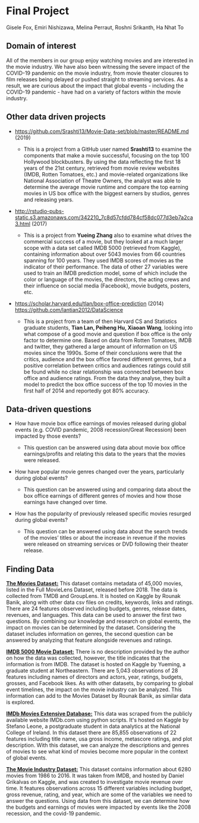 # Final Project
Gisele Fox, Emiri Nishizawa, Melina Perraut, Roshni Srikanth, Ha Nhat To

## Domain of interest
All of the members in our group enjoy watching movies and are interested in the movie industry. We have also been witnessing the severe impact of the COVID-19 pandemic on the movie industry, from movie theater closures to film releases being delayed or pushed straight to streaming services. As a result, we are curious about the impact that global events - including the COVID-19 pandemic - have had on a variety of factors within the movie industry.

## Other data driven projects
- https://github.com/Srashti13/Movie-Data-set/blob/master/README.md (2019)

  - This is a project from a GitHub user named **Srashti13** to examine the components that make a movie successful, focusing on the top 100 Hollywood blockbusters. By using the data reflecting the first 18 years of the 21st century, retrieved from movie review websites (IMDB, Rotten Tomatoes, etc.) and movie-related organizations like National Association of Theatre Owners, the analyst was able to determine the average movie runtime and compare the top earning movies in US box office with the biggest earners by studios, genres and releasing years.

- http://rstudio-pubs-static.s3.amazonaws.com/342210_7c8d57cfdd784cf58dc077d3eb7a2ca3.html (2017)
  - This is a project from **Yueing Zhang** also to examine what drives the commercial success of a movie, but they looked at a much larger scope with a data set called IMDB 5000 (retrieved from Kaggle), containing information about over 5043 movies from 66 countries spanning for 100 years. They used IMDB scores of movies as the indicator of their performance. The data of other 27 variables were used to train an IMDB prediction model, some of which include the color or language of the movies, the directors, the acting crews and their influence on social media (Facebook), movie budgets, posters, etc.

- https://scholar.harvard.edu/tlan/box-office-prediction (2014)
https://github.com/lantian2012/DataScience
  - This is a project from a team of then Harvard CS and Statistics graduate students, **Tian Lan, Peiheng Hu, Xiaoan Wang**, looking into what compose of a good movie and question if box office is the only factor to determine one. Based on data from Rotten Tomatoes, IMDB and twitter, they gathered a large amount of information on US movies since the 1990s. Some of their conclusions were that the critics, audience and the box office favored different genres, but a positive correlation between critics and audiences ratings could still be found while no clear relationship was connected between box office and audience ratings. From the data they analyse, they built a model to predict the box office success of the top 10 movies in the first half of 2014 and reportedly got 80% accuracy.

## Data-driven questions
- How have movie box office earnings of movies released during global events (e.g. COVID pandemic, 2008 recession/Great Recession) been impacted by those events?
  - This question can be answered using data about movie box office earnings/profits and relating this data to the years that the movies were released.

- How have popular movie genres changed over the years, particularly during global events?
  - This question can be answered using and comparing data about the box office earnings of different genres of movies and how those earnings have changed over time.

- How has the popularity of previously released specific movies resurged during global events?
  - This question can be answered using data about the search trends of the movies’ titles or about the increase in revenue if the movies were released on streaming services or DVD following their theater release.


## Finding Data
**[The Movies Dataset:](https://www.kaggle.com/rounakbanik/the-movies-dataset?select=movies_metadata.csv)**
This dataset contains metadata of 45,000 movies, listed in the Full MovieLens Dataset, released before 2018. The data is collected from TMDB and GroupLens. It is hosted on Kaggle by Rounak Banik, along with other data csv files on credits, keywords, links and ratings. There are 24 features observed including budgets, genres, release dates, revenues, and languages. This data can be used to answer the first two questions. By combining our knowledge and research on global events, the impact on movies can be determined by the dataset. Considering the dataset includes information on genres, the second question can be answered by analyzing that feature alongside revenues and ratings.

**[IMDB 5000 Movie Dataset:](https://www.kaggle.com/carolzhangdc/imdb-5000-movie-dataset)**
There is no description provided by the author on how the data was collected, however, the title indicates that the information is from IMDB. The dataset is hosted on Kaggle by Yueming, a graduate student at Northeastern. There are 5,043 observations of 28 features including names of directors and actors, year, ratings, budgets, grosses, and Facebook likes. As with other datasets, by comparing to global event timelines, the impact on the movie industry can be analyzed. This information can add to the Movies Dataset by Rounak Banik, as similar data is explored.

**[IMDb Movies Extensive Database:](https://www.kaggle.com/stefanoleone992/imdb-extensive-dataset?select=IMDb+movies.csv)**
This data was scraped from the publicly available website IMDb.com using python scripts. It's hosted on Kaggle by Stefano Leone, a postgraduate student in data analytics at the National College of Ireland. In this dataset there are 85,855 observations of 22 features including title name, usa gross income, metascore ratings, and plot description. With this dataset, we can analyze the descriptions and genres of movies to see what kind of movies become more popular in the context of global events.

**[The Movie Industry Dataset:](https://www.kaggle.com/danielgrijalvas/movies)**
This dataset contains information about 6280 movies from 1986 to 2016. It was taken from IMDB, and hosted by Daniel Grikalvas on Kaggle, and was created to investigate movie revenue over time. It features observations across 15 different variables including budget, gross revenue, rating, and year, which are some of the variables we need to answer the questions. Using data from this dataset, we can determine how the budgets and earnings of movies were impacted by events like the 2008 recession, and the covid-19 pandemic.
